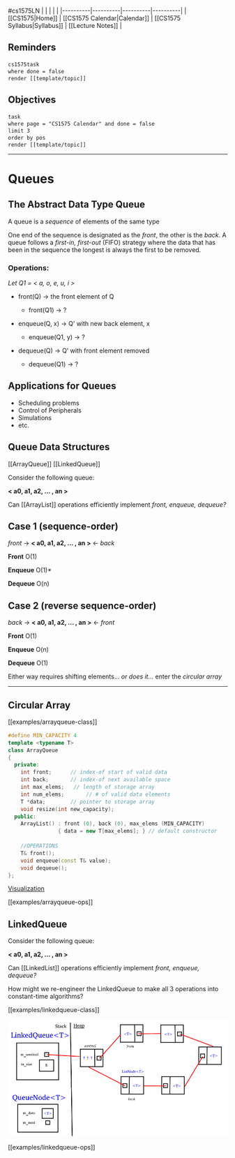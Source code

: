 #cs1575LN
|  |  |  |  |
|----------|----------|----------|----------|
| [[CS1575|Home]] | [[CS1575 Calendar|Calendar]] | [[CS1575 Syllabus|Syllabus]] | [[Lecture Notes]] |


## Reminders

```query
cs1575task
where done = false
render [[template/topic]]
```

## Objectives

```query
task
where page = "CS1575 Calendar" and done = false
limit 3
order by pos
render [[template/topic]]
```
---


# Queues

## The Abstract Data Type Queue

A queue is a _sequence_ of elements of the same type

One end of the sequence is designated as the _front_, the other is the _back_. A queue follows a _first-in, first-out_ (FIFO) strategy where the data that has been in the sequence the longest is always the first to be removed.

### Operations:

_Let Q1 = < a, o, e, u, i >_
* front(Q) -> the front element of Q
  * front(Q1) -> ?
    
* enqueue(Q, x) -> Q’ with new back element, x
  * enqueue(Q1, y) -> ?
    
* dequeue(Q) -> Q’ with front element removed
  * dequeue(Q1) -> ?

## Applications for Queues

* Scheduling problems
* Control of Peripherals
* Simulations
* etc.

## Queue Data Structures

[[ArrayQueue]]
[[LinkedQueue]]



Consider the following queue:

 **< a0, a1, a2, ... , an >**

Can [[ArrayList]] operations efficiently implement _front, enqueue, dequeue?_ 

## Case 1 (sequence-order)

  _front_ -> **< a0, a1, a2, ... , an >** <- _back_

**Front** O(1)

**Enqueue** O(1)*

**Dequeue** O(n)


## Case 2 (reverse sequence-order)

  _back_ -> **< a0, a1, a2, ... , an >** <- _front_

**Front** O(1)

**Enqueue** O(n)

**Dequeue** O(1)


Either way requires shifting elements... _or does it..._ enter the _circular array_

---

## Circular Array


[[examples/arrayqueue-class]]
```c++
#define MIN_CAPACITY 4
template <typename T>
class ArrayQueue
{
  private:
    int front;      // index-of start of valid data
    int back;       // index-of next available space   
    int max_elems;   // length of storage array
    int num_elems;       // # of valid data elements
    T *data;        // pointer to storage array
    void resize(int new_capacity);
  public:
    ArrayList() : front (0), back (0), max_elems (MIN_CAPACITY) 
                { data = new T[max_elems]; } // default constructor

    //OPERATIONS
    T& front();
    void enqueue(const T& value);
    void dequeue();
};
```



[Visualization](https://www.cs.usfca.edu/~galles/visualization/QueueArray.html)


[[examples/arrayqueue-ops]]


## LinkedQueue

Consider the following queue:

   **< a0, a1, a2, ... , an >** 

Can [[LinkedList]] operations efficiently implement _front, enqueue, dequeue?_ 

How might we re-engineer the LinkedQueue to make all 3 operations into constant-time algorithms?

[[examples/linkedqueue-class]]

![](../img/linkq-diagram.png)

[[examples/linkedqueue-ops]]